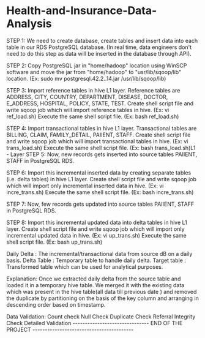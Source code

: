 # Health-and-Insurance-Data-Analysis

STEP 1: We need to create database, create tables and insert data into each table in our RDS PostgreSQL database. (In real time, data engineers don't need to do this step as data will be inserted in the database through API).

STEP 2: Copy PostgreSQL jar in "home/hadoop" location using WinSCP software and move the jar from "home/hadoop" to "usr/lib/sqoop/lib" location. (Ex: sudo mv postgresql.42.2..14.jar /usr/lib/sqoop/lib)

STEP 3: Import reference tables in hive L1 layer. Reference tables are ADDRESS, CITY, COUNTRY, DEPARTMENT, DISEASE, DOCTOR, E_ADDRESS, HOSPITAL, POLICY, STATE, TEST. Create shell script file and write sqoop job which will import reference tables in hive. (Ex: vi ref_load.sh) Execute the same shell script file. (Ex: bash ref_load.sh)

STEP 4: Import transactional tables in hive L1 layer. Transactional tables are BILLING, CLAIM, FAMILY_DETAIL, PAIIENT, STAFF. Create shell script file and write sqoop job which will import transactional tables in hive. (Ex: vi trans_load.sh) Execute the same shell script file. (Ex: bash trans_load.sh)L1 - Layer STEP 5: Now, new records gets inserted into source tables PAIIENT, STAFF in PostgreSQL RDS.

STEP 6: Import this incremental inserted data by creating separate tables (i.e. delta tables) in hive L1 layer. Create shell script file and write sqoop job which will import only incremental inserted data in hive. (Ex: vi incre_trans.sh) Execute the same shell script file. (Ex: bash incre_trans.sh)

STEP 7: Now, few records gets updated into source tables PAIIENT, STAFF in PostgreSQL RDS.

STEP 8: Import this incremental updated data into delta tables in hive L1 layer. Create shell script file and write sqoop job which will import only incremental updated data in hive. (Ex: vi up_trans.sh) Execute the same shell script file. (Ex: bash up_trans.sh)

Daily Delta : The incremental/transactional data from source dB on a daily basis. Delta Table : Temporary table to handle daily delta. Target table : Transformed table which can be used for analytical purposes.

Explanation: Once we extracted daily delta from the source table and loaded it in a temporary hive table. We merged it with the existing data which was present in the hive table(all data till previous date ) and removed the duplicate by partitioning on the basis of the key column and arranging in descending order based on timestamp.

Data Validation: Count check Null Check Duplicate Check Referral Integrity Check Detailed Validation
-------------------------------   END OF THE PROJECT   -----------------------------------------

